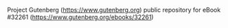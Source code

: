 Project Gutenberg (https://www.gutenberg.org) public repository for eBook #32261 (https://www.gutenberg.org/ebooks/32261)
